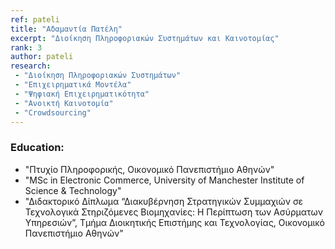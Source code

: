 ```yaml
---
ref: pateli
title: "Αδαμαντία Πατέλη"
excerpt: "Διοίκηση Πληροφοριακών Συστημάτων και Καινοτομίας"
rank: 3
author: pateli
research:
 - "Διοίκηση Πληροφοριακών Συστημάτων"
 - "Επιχειρηματικά Μοντέλα"
 - "Ψηφιακή Επιχειρηματικότητα"
 - "Ανοικτή Καινοτομία"
 - "Crowdsourcing"
---
```


### Education:
  - "Πτυχίο Πληροφορικής, Οικονομικό Πανεπιστήμιο Αθηνών"
  - "ΜSc in Electronic Commerce, University of Manchester Institute of Science & Technology"
  - "Διδακτορικό Δίπλωμα “Διακυβέρνηση Στρατηγικών Συμμαχιών σε Τεχνολογικά Στηριζόμενες Βιομηχανίες: Η Περίπτωση των Ασύρματων Υπηρεσιών”, Τμήμα Διοικητικής Επιστήμης και Τεχνολογίας, Οικονομικό Πανεπιστήμιο Αθηνών"

